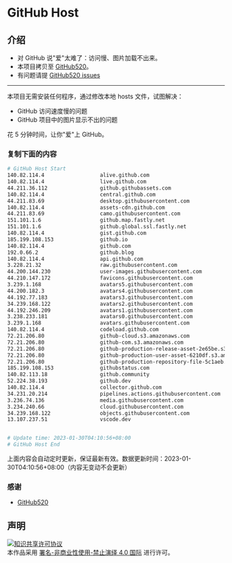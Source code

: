 # GitHub Host
## 介绍
- 对 GitHub 说"爱"太难了：访问慢、图片加载不出来。
- 本项目拷贝至 [GitHub520](https://github.com/521xueweihan/GitHub520)。
- 有问题请提 [GitHub520 issues](https://github.com/521xueweihan/GitHub520/issues/new)

---

本项目无需安装任何程序，通过修改本地 hosts 文件，试图解决：
- GitHub 访问速度慢的问题
- GitHub 项目中的图片显示不出的问题

花 5 分钟时间，让你"爱"上 GitHub。

### 复制下面的内容
```bash
# GitHub Host Start
140.82.114.4                  alive.github.com
140.82.114.4                  live.github.com
44.211.36.112                 github.githubassets.com
140.82.114.4                  central.github.com
44.211.83.69                  desktop.githubusercontent.com
140.82.114.4                  assets-cdn.github.com
44.211.83.69                  camo.githubusercontent.com
151.101.1.6                   github.map.fastly.net
151.101.1.6                   github.global.ssl.fastly.net
140.82.114.4                  gist.github.com
185.199.108.153               github.io
140.82.114.4                  github.com
192.0.66.2                    github.blog
140.82.114.4                  api.github.com
3.228.21.32                   raw.githubusercontent.com
44.200.144.230                user-images.githubusercontent.com
44.210.147.172                favicons.githubusercontent.com
3.239.1.168                   avatars5.githubusercontent.com
44.200.182.3                  avatars4.githubusercontent.com
44.192.77.183                 avatars3.githubusercontent.com
34.239.168.122                avatars2.githubusercontent.com
44.192.246.209                avatars1.githubusercontent.com
3.238.233.181                 avatars0.githubusercontent.com
3.239.1.168                   avatars.githubusercontent.com
140.82.114.4                  codeload.github.com
72.21.206.80                  github-cloud.s3.amazonaws.com
72.21.206.80                  github-com.s3.amazonaws.com
72.21.206.80                  github-production-release-asset-2e65be.s3.amazonaws.com
72.21.206.80                  github-production-user-asset-6210df.s3.amazonaws.com
72.21.206.80                  github-production-repository-file-5c1aeb.s3.amazonaws.com
185.199.108.153               githubstatus.com
140.82.113.18                 github.community
52.224.38.193                 github.dev
140.82.114.4                  collector.github.com
34.231.20.214                 pipelines.actions.githubusercontent.com
3.236.74.136                  media.githubusercontent.com
3.234.240.66                  cloud.githubusercontent.com
34.239.168.122                objects.githubusercontent.com
13.107.237.51                 vscode.dev


# Update time: 2023-01-30T04:10:56+08:00
# GitHub Host End

```
上面内容会自动定时更新，保证最新有效。数据更新时间：2023-01-30T04:10:56+08:00（内容无变动不会更新）

### 感谢

- [GitHub520](https://github.com/521xueweihan/GitHub520)

## 声明
<a rel="license" href="https://creativecommons.org/licenses/by-nc-nd/4.0/deed.zh"><img alt="知识共享许可协议" style="border-width: 0" src="https://licensebuttons.net/l/by-nc-nd/4.0/88x31.png"></a><br>本作品采用 <a rel="license" href="https://creativecommons.org/licenses/by-nc-nd/4.0/deed.zh">署名-非商业性使用-禁止演绎 4.0 国际</a> 进行许可。